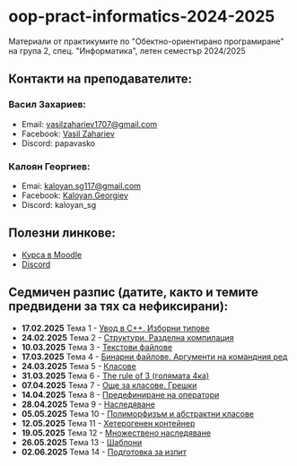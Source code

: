 # oop-pract-informatics-2024-2025
Материали от практикумите по "Обектно-ориентирано програмиране" на група 2, спец. "Информатика", летен семестър 2024/2025

## Контакти на преподавателите:

### Васил Захариев:

- Email: vasilzahariev1707@gmail.com
- Facebook: [Vasil Zahariev](https://www.facebook.com/vasil.zahariev.75/)
- Discord: papavasko

### Калоян Георгиев:

- Emai: kaloyan.sg117@gmail.com
- Facebook: [Kaloyan Georgiev](https://www.facebook.com/kaloqn.georgiew)
- Discord: kaloyan_sg

## Полезни линкове:

- [Курса в Moodle](https://learn.fmi.uni-sofia.bg/course/view.php?id=10995)
- [Discord](https://discord.gg/gdwPfWDWuJ)

## Седмичен разпис (датите, както и темите предвидени за тях са нефиксирани):

- **17.02.2025** Тема 1 - [Увод в C++. Изборни типове](./01-Hello-Cpp/)
- **24.02.2025** Тема 2 - [Структури. Разделна компилация](./02-Structures/)
- **10.03.2025** Тема 3 - [Текстови файлове](./03-Text-Files/)
- **17.03.2025** Тема 4 - [Бинарни файлове. Аргументи на командния ред](./04-Binary-Files/)
- **24.03.2025** Тема 5 - [Класове](./05-Classes/)
- **31.03.2025** Тема 6 - [The rule of 3 (голямата 4ка)](./)
- **07.04.2025** Тема 7 - [Още за класове. Грешки](./07-More-on-Classes/)
- **14.04.2025** Тема 8 - [Предефиниране на оператори](./)
- **28.04.2025** Тема 9 - [Наследяване](./)
- **05.05.2025** Тема 10 - [Полиморфизъм и абстрактни класове](./)
- **12.05.2025** Тема 11 - [Хетерогенен контейнер](./)
- **19.05.2025** Тема 12 - [Множествено наследяване](./)
- **26.05.2025** Тема 13 - [Шаблони](./)
- **02.06.2025** Тема 14 - [Подготовка за изпит](./)
